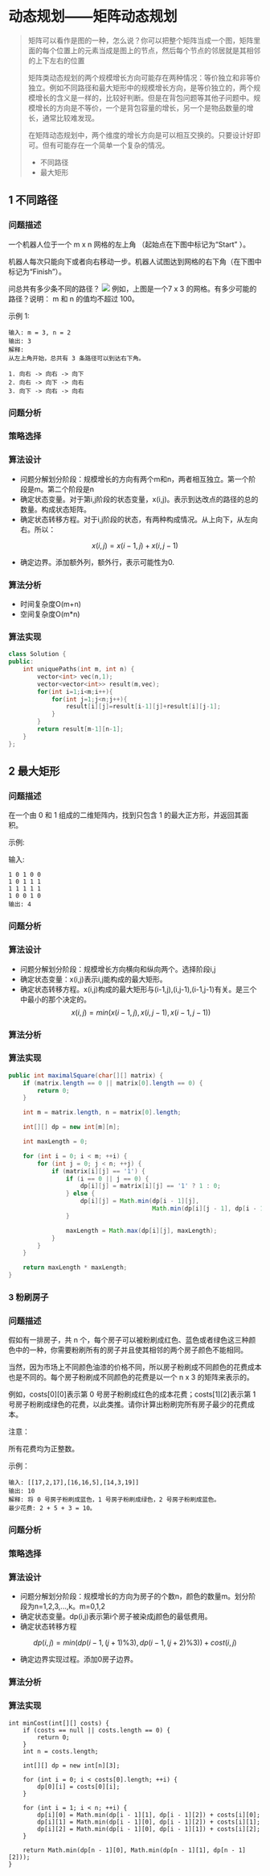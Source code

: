 # 动态规划——矩阵动态规划

> 矩阵可以看作是图的一种，怎么说？你可以把整个矩阵当成一个图，矩阵里面的每个位置上的元素当成是图上的节点，然后每个节点的邻居就是其相邻的上下左右的位置
> 
> 矩阵类动态规划的两个规模增长方向可能存在两种情况：等价独立和非等价独立。例如不同路径和最大矩形中的规模增长方向，是等价独立的，两个规模增长的含义是一样的，比较好判断。但是在背包问题等其他子问题中。规模增长的方向是不等价，一个是背包容量的增长，另一个是物品数量的增长，通常比较难发现。
> 
> 在矩阵动态规划中，两个维度的增长方向是可以相互交换的。只要设计好即可。但有可能存在一个简单一个复杂的情况。
> * 不同路径
> * 最大矩形

## 1 不同路径

### 问题描述
一个机器人位于一个 m x n 网格的左上角 （起始点在下图中标记为“Start” ）。

机器人每次只能向下或者向右移动一步。机器人试图达到网格的右下角（在下图中标记为“Finish”）。

问总共有多少条不同的路径？
![](image/2021-04-01-11-39-32.png)
例如，上图是一个7 x 3 的网格。有多少可能的路径？说明： m 和 n 的值均不超过 100。

示例 1:
```
输入: m = 3, n = 2
输出: 3
解释:
从左上角开始，总共有 3 条路径可以到达右下角。

1. 向右 -> 向右 -> 向下
2. 向右 -> 向下 -> 向右
3. 向下 -> 向右 -> 向右
```

### 问题分析

### 策略选择


### 算法设计
* 问题分解划分阶段：规模增长的方向有两个m和n，两者相互独立。第一个阶段是m。第二个阶段是n
* 确定状态变量。对于第i,j阶段的状态变量，x(i,j)。表示到达改点的路径的总的数量。构成状态矩阵。
* 确定状态转移方程。对于i,j阶段的状态，有两种构成情况。从上向下，从左向右。所以：

$$
x(i,j)=x(i-1,j)+x(i,j-1)
$$
* 确定边界。添加额外列，额外行，表示可能性为0.


### 算法分析

* 时间复杂度O(m+n)
* 空间复杂度O(m*n)

### 算法实现
```C++
class Solution {
public:
    int uniquePaths(int m, int n) {
        vector<int> vec(n,1);
        vector<vector<int>> result(m,vec);
        for(int i=1;i<m;i++){
            for(int j=1;j<n;j++){
                result[i][j]=result[i-1][j]+result[i][j-1];
            }
        }
        return result[m-1][n-1];
    }
};
```

## 2 最大矩形
### 问题描述

在一个由 0 和 1 组成的二维矩阵内，找到只包含 1 的最大正方形，并返回其面积。

示例:

输入: 
```
1 0 1 0 0
1 0 1 1 1
1 1 1 1 1
1 0 0 1 0
输出: 4
```
### 问题分析

### 算法设计

* 问题分解划分阶段：规模增长方向横向和纵向两个。选择阶段i,j
* 确定状态变量：x(i,j)表示i,j能构成的最大矩形。
* 确定状态转移方程。x(i,j)构成的最大矩形与(i-1,j),(i,j-1),(i-1,j-1)有关。是三个中最小的那个决定的。
$$
x(i,j)=min(x(i-1,j),x(i,j-1),x(i-1,j-1))
$$

### 算法分析

### 算法实现

```java
public int maximalSquare(char[][] matrix) {
    if (matrix.length == 0 || matrix[0].length == 0) {
        return 0;
    }

    int m = matrix.length, n = matrix[0].length;

    int[][] dp = new int[m][n];

    int maxLength = 0;

    for (int i = 0; i < m; ++i) {
        for (int j = 0; j < n; ++j) {
            if (matrix[i][j] == '1') {
                if (i == 0 || j == 0) {
                    dp[i][j] = matrix[i][j] == '1' ? 1 : 0;
                } else {
                    dp[i][j] = Math.min(dp[i - 1][j], 
                                        Math.min(dp[i][j - 1], dp[i - 1][j - 1])) + 1;
                }

                maxLength = Math.max(dp[i][j], maxLength);
            }
        }
    }

    return maxLength * maxLength;
}
```

### 3 粉刷房子

### 问题描述
假如有一排房子，共 n 个，每个房子可以被粉刷成红色、蓝色或者绿色这三种颜色中的一种，你需要粉刷所有的房子并且使其相邻的两个房子颜色不能相同。

当然，因为市场上不同颜色油漆的价格不同，所以房子粉刷成不同颜色的花费成本也是不同的。每个房子粉刷成不同颜色的花费是以一个 n x 3 的矩阵来表示的。

例如，costs[0][0]表示第 0 号房子粉刷成红色的成本花费；costs[1][2]表示第 1 号房子粉刷成绿色的花费，以此类推。请你计算出粉刷完所有房子最少的花费成本。

注意：

所有花费均为正整数。

示例：
```
输入: [[17,2,17],[16,16,5],[14,3,19]]
输出: 10
解释: 将 0 号房子粉刷成蓝色，1 号房子粉刷成绿色，2 号房子粉刷成蓝色。
最少花费: 2 + 5 + 3 = 10。
```

### 问题分析


### 策略选择

### 算法设计

* 问题分解划分阶段：规模增长的方向为房子的个数n，颜色的数量m。划分阶段为n=1,2,3,...,k。m=0,1,2
* 确定状态变量。dp(i,j)表示第i个房子被染成j颜色的最低费用。
* 确定状态转移方程

$$
dp(i,j)=min(dp(i-1,(j+1)\%3),dp(i-1,(j+2)\%3))+cost(i,j)
$$

* 确定边界实现过程。添加0房子边界。

### 算法分析

### 算法实现
```
int minCost(int[][] costs) {
    if (costs == null || costs.length == 0) {
        return 0;
    }
    int n = costs.length;

    int[][] dp = new int[n][3];

    for (int i = 0; i < costs[0].length; ++i) {
        dp[0][i] = costs[0][i];
    }

    for (int i = 1; i < n; ++i) {
        dp[i][0] = Math.min(dp[i - 1][1], dp[i - 1][2]) + costs[i][0];
        dp[i][1] = Math.min(dp[i - 1][0], dp[i - 1][2]) + costs[i][1];
        dp[i][2] = Math.min(dp[i - 1][0], dp[i - 1][1]) + costs[i][2];
    }

    return Math.min(dp[n - 1][0], Math.min(dp[n - 1][1], dp[n - 1][2]));
}
```
